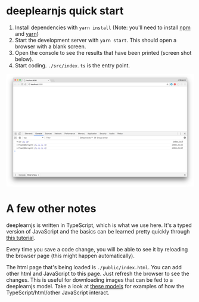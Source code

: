 # deeplearnjs quick start

1. Install dependencies with `yarn install` (Note: you'll need to install [npm](https://www.npmjs.com/get-npm) and [yarn](https://yarnpkg.com/lang/en/docs/install/))
2. Start the development server with `yarn start`. This should open a browser with a blank screen.
3. Open the console to see the results that have been printed (screen shot below).
4. Start coding. `./src/index.ts` is the entry point.

![this is a screen shot](./public/screenshot.png)

# A few other notes

deeplearnjs is written in TypeScript, which is what we use here.
It's a typed version of JavaScript and the basics can be learned pretty quickly through [this tutorial](https://www.typescriptlang.org/docs/handbook/typescript-in-5-minutes.html).

Every time you save a code change, you will be able to see it by reloading the browser page (this might happen automatically).

The html page that's being loaded is `./public/index.html`. You can add other html and JavaScript to this page. Just refresh the browser to see the changes. This is useful for downloading images that can be fed to a deeplearnjs model.
Take a look at [these models](https://github.com/PAIR-code/deeplearnjs/tree/master/models) for examples of how the
TypeScript/html/other JavaScript interact.

